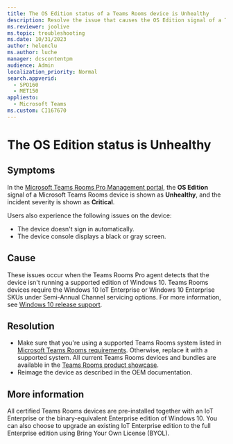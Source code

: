 ```yaml
---
title: The OS Edition status of a Teams Rooms device is Unhealthy
description: Resolve the issue that causes the OS Edition signal of a Teams Rooms device to appear as Unhealthy.
ms.reviewer: joolive
ms.topic: troubleshooting
ms.date: 10/31/2023
author: helenclu
ms.author: luche
manager: dcscontentpm
audience: Admin
localization_priority: Normal
search.appverid: 
  - SPO160
  - MET150
appliesto: 
  - Microsoft Teams
ms.custom: CI167670
---
```

# The OS Edition status is Unhealthy

## Symptoms

In the [Microsoft Teams Rooms Pro Management portal](https://portal.rooms.microsoft.com/), the **OS Edition** signal of a Microsoft Teams Rooms device is shown as **Unhealthy**, and the incident severity is shown as **Critical**.

Users also experience the following issues on the device:

- The device doesn't sign in automatically.
- The device console displays a black or gray screen.

## Cause

These issues occur when the Teams Rooms Pro agent detects that the device isn't running a supported edition of Windows 10. Teams Rooms devices require the Windows 10 IoT Enterprise or Windows 10 Enterprise SKUs under Semi-Annual Channel servicing options. For more information, see [Windows 10 release support](/microsoftteams/rooms/rooms-lifecycle-support#windows-10-release-support).

## Resolution

- Make sure that you're using a supported Teams Rooms system listed in [Microsoft Teams Rooms requirements](/microsoftteams/rooms/requirements). Otherwise, replace it with a supported system. All current Teams Rooms devices and bundles are available in the [Teams Rooms product showcase](https://www.microsoft.com/microsoft-teams/across-devices/devices/category/teams-rooms/20).
- Reimage the device as described in the OEM documentation.

## More information

All certified Teams Rooms devices are pre-installed together with an IoT Enterprise or the binary-equivalent Enterprise edition of Windows 10. You can also choose to upgrade an existing IoT Enterprise edition to the full Enterprise edition using Bring Your Own License (BYOL).
